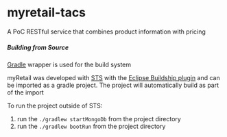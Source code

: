 # myretail-tacs
A PoC RESTful service that combines product information with pricing

##### Building from Source

[Gradle](https://gradle.org/) wrapper is used for the build system

myRetail was developed with [STS](https://spring.io/tools/sts) with the [Eclipse Buildship plugin](https://www.google.com/url?sa=t&rct=j&q=&esrc=s&source=web&cd=1&cad=rja&uact=8&ved=2ahUKEwjKz4G12MnmAhWSFTQIHfoABc8QFjAAegQIChAC&url=https%3A%2F%2Fprojects.eclipse.org%2Fprojects%2Ftools.buildship&usg=AOvVaw3w79u_pTg-smfQ0zfK5PIN) and can be imported as a gradle project. The project will automatically build as part of the import

To run the project outside of STS:

1.  run the `./gradlew startMongoDb` from the project directory
2.  run the `./gradlew bootRun` from the project directory

